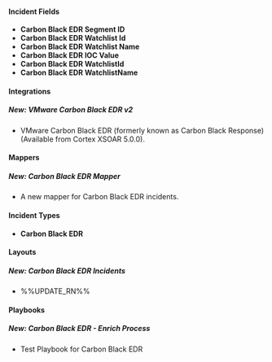 
#### Incident Fields
- **Carbon Black EDR Segment ID**
- **Carbon Black EDR Watchlist Id**
- **Carbon Black EDR Watchlist Name**
- **Carbon Black EDR IOC Value**
- **Carbon Black EDR WatchlistId**
- **Carbon Black EDR WatchlistName**

#### Integrations
##### New: VMware Carbon Black EDR v2
- VMware Carbon Black EDR (formerly known as Carbon Black Response) (Available from Cortex XSOAR 5.0.0).

#### Mappers
##### New: Carbon Black EDR Mapper
- A new mapper for Carbon Black EDR incidents.

#### Incident Types
- **Carbon Black EDR**


#### Layouts
##### New: Carbon Black EDR Incidents
- %%UPDATE_RN%%

#### Playbooks
##### New: Carbon Black EDR - Enrich Process
- Test Playbook for Carbon Black EDR

